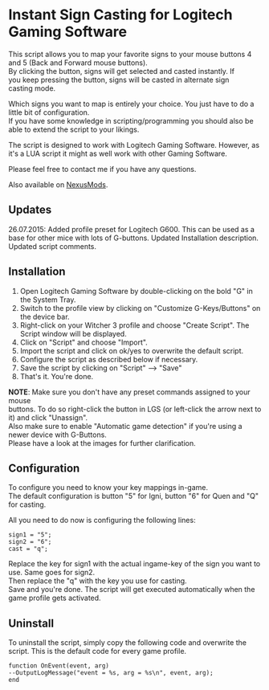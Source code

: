 

# Instant Sign Casting for Logitech Gaming Software
This script allows you to map your favorite signs to your mouse buttons 4 and 5 (Back and Forward mouse buttons).  
By clicking the button, signs will get selected and casted instantly. If  
you keep pressing the button, signs will be casted in alternate sign  
casting mode.  
  
Which signs you want to map is entirely your choice. You just have to do a little bit of configuration.  
If you have some knowledge in scripting/programming you should also be able to extend the script to your likings.  
  
The script is designed to work with Logitech Gaming Software. However, as  
it's a LUA script it might as well work with other Gaming Software.  
  
Please feel free to contact me if you have any questions.  
  
Also available on [NexusMods](https://www.nexusmods.com/witcher3/mods/272?tab=description).  

## Updates
26.07.2015: Added profile preset for Logitech G600. This can be used as a base for other mice with lots of G-buttons. Updated Installation description. Updated script comments.  
  

## Installation
1.  Open Logitech Gaming Software by double-clicking on the bold "G" in the System Tray.
2.  Switch to the profile view by clicking on "Customize G-Keys/Buttons" on the device bar.
3.  Right-click on your Witcher 3 profile and choose "Create Script". The Script window will be displayed.
4.  Click on "Script" and choose "Import".
5.  Import the script and click on ok/yes to overwrite the default script.
6.  Configure the script as described below if necessary.
7.  Save the script by clicking on "Script" --> "Save"
8.  That's it. You're done.

  
**NOTE**: Make sure you don't have any preset commands assigned to your mouse  
buttons. To do so right-click the button in LGS (or left-click the arrow next to it) and click "Unassign".  
Also make sure to enable "Automatic game detection" if you're using a newer device with G-Buttons.  
Please have a look at the images for further clarification.  
  
  

## Configuration
To configure you need to know your key mappings in-game.  
The default configuration is button "5" for Igni, button "6" for Quen and "Q" for casting.  
  
All you need to do now is configuring the following lines:  
  

    sign1 = "5";  
    sign2 = "6";  
    cast = "q"; 

 
  
Replace the key for sign1 with the actual ingame-key of the sign you want to use. Same goes for sign2.  
Then replace the "q" with the key you use for casting.  
Save and you're done. The script will get executed automatically when the game profile gets activated.  
  
  

## Uninstall
To uninstall the script, simply copy the following code and overwrite the  
script. This is the default code for every game profile.  

    function OnEvent(event, arg)  
    --OutputLogMessage("event = %s, arg = %s\n", event, arg);  
    end

